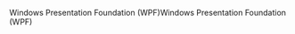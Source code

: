 <span data-ttu-id="3a828-101">Windows Presentation Foundation (WPF)</span><span class="sxs-lookup"><span data-stu-id="3a828-101">Windows Presentation Foundation (WPF)</span></span>